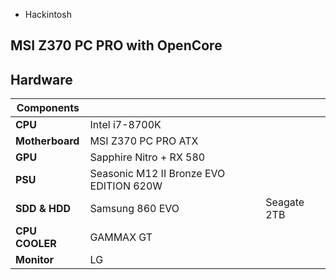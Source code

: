 * Hackintosh
## MSI Z370 PC PRO with OpenCore
## Hardware
Components |             |	         |
-----------|-------------|-----------|
**CPU** | Intel i7-8700K |
**Motherboard** | MSI Z370 PC PRO ATX |
**GPU** | Sapphire Nitro + RX 580 |
**PSU** | Seasonic M12 II Bronze EVO EDITION 620W |
**SDD & HDD** | Samsung 860 EVO  | Seagate 2TB |
**CPU COOLER** | GAMMAX GT | 
**Monitor** | LG | 




